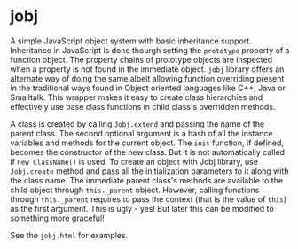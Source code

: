 jobj
====

A simple JavaScript object system with basic inheritance support. Inheritance in JavaScript is done thourgh setting the `prototype` property of a function object. The property chains of prototype objects are inspected when a property is not found in the immediate object. `jobj` library offers an alternate way of doing the same albeit allowing function overriding present in the traditional ways found in Object oriented languages like C++, Java or Smalltalk. This wrapper makes it easy to create class hierarchies and effectively use base class functions in child class's overridden methods. 

A class is created by calling `Jobj.extend` and passing the name of the parent class. The second optional argument is a hash of all the instance variables and methods for the current object. The `init` function, if defined, becomes the constructor of the new class. But it is not automatically called if `new ClassName()` is used. To create an object with Jobj library, use `Jobj.create` method and pass all the initialization parameters to it along with the class name. The immediate parent class's methods are available to the child object through `this._parent` object. However, calling functions through `this._parent` requires to pass the context (that is the value of `this`) as the first argument. This is ugly - yes! But later this can be modified to something more graceful!

See the `jobj.html` for examples.
